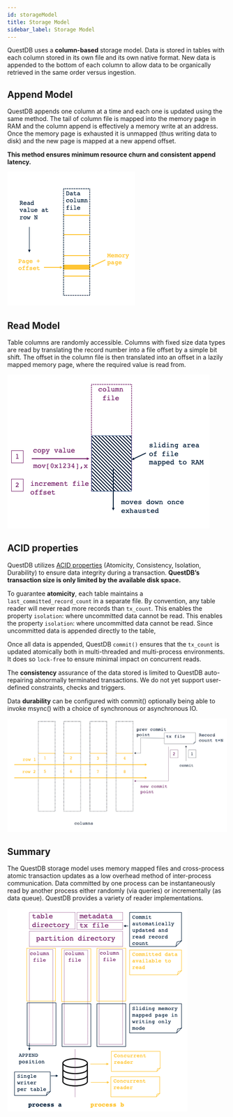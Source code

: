 ```yaml
---
id: storageModel
title: Storage Model
sidebar_label: Storage Model
---
```


QuestDB uses a **column-based** storage model. Data is stored in tables with each column stored in its own file
 and its own native format. New data is appended to the bottom of each column 
 to allow data to be organically retrieved in the same order versus ingestion.  
  
## Append Model
QuestDB appends one column at a time and each one is updated using the same method. 
The tail of column file is mapped into the memory page in RAM and the column append is effectively a 
memory write at an address. Once the memory  page is exhausted it is unmapped (thus writing data to disk) 
and the new page is mapped at a new append offset.
 
**This method ensures minimum resource churn and consistent append latency.** 
 
![alt-text](assets/column-read.png)
  
## Read Model
Table columns are randomly accessible. Columns with fixed size data types are read by translating the record number 
into a file offset by a simple bit shift. The offset in the column file is then translated into an offset in a lazily 
mapped memory page, where the required value is read from.
  
![alt-text](assets/column-update.png)

## ACID properties

QuestDB utilizes [ACID properties](https://en.wikipedia.org/wiki/Atomicity_(database_systems)) (Atomicity, Consistency, Isolation, Durability) to ensure data integrity during a transaction.
 **QuestDB’s transaction size is only limited by the available disk space.**

 To guarantee **atomicity**, each table maintains a `last_committed_record_count` in a separate file. 
 By convention, any table reader will never read more records than  `tx_count`. 
 This enables the property `isolation`: where uncommitted data cannot be read. 
 This enables the property `isolation`: where uncommitted data cannot be read. 
 Since uncommitted data is appended directly to the table, 
 
 Once all data is appended, QuestDB `commit()` ensures that the 
 `tx_count` is updated atomically both in multi-threaded and multi-process environments. 
 It does so `lock-free` to ensure minimal impact on concurrent reads. 
 
 The **consistency** assurance of the data stored is limited to 
 QuestDB auto-repairing abnormally terminated transactions. 
 We do not yet support user-defined constraints, checks and triggers.
 
 Data **durability** can be configured with commit() optionally being able to invoke msync() 
 with a choice of synchronous or asynchronous IO.
 
 ![alt-text](assets/storage-model-2.png)

## Summary
The QuestDB storage model uses memory mapped files and cross-process atomic transaction updates as a low overhead 
method of inter-process communication. Data committed by one process can be instantaneously read by another process 
either randomly (via queries) or incrementally (as data queue). QuestDB provides a variety of reader implementations. 
   
![alt-text](assets/storage-summarized.png)